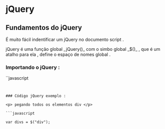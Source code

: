 # jQuery 

## Fundamentos do jQuery

<p> É muito fácil indentificar um jQuery no documento script .</p>

<p> jQuery é uma função global _jQuery()_ com o simbo global _$()_ , que é um atalho para ela , define o espaço de nomes global .</p> 


### Importando o jQuery : 

``javascript

<script src="jquery-1.4.2.min.js" > </script>

```


### Código jQuery exemplo : 

<p> pegando todos os elementos div </p> 

```javascript 

var divs = $("div");

```